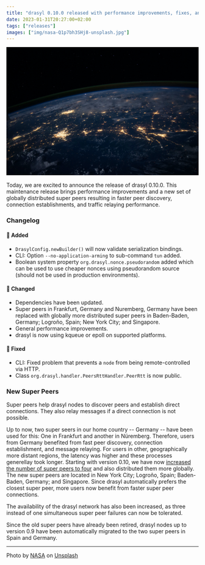 ```yaml
---
title: "drasyl 0.10.0 released with performance improvements, fixes, and globally distributed super peers"
date: 2023-01-31T20:27:00+02:00
tags: ["releases"]
images: ["img/nasa-Q1p7bh3SHj8-unsplash.jpg"]
---
```


![](/img/nasa-Q1p7bh3SHj8-unsplash.jpg)

Today, we are excited to announce the release of drasyl 0.10.0.
This maintenance release brings performance improvements and a new set of globally distributed super peers resulting in faster peer discovery, connection establishments, and traffic relaying performance.

<!--more-->

### Changelog

#### 🚀 Added

- `DrasylConfig.newBuilder()` will now validate serialization bindings.
- CLI: Option `--no-application-arming` to sub-command `tun` added.
- Boolean system property `org.drasyl.nonce.pseudorandom` added which can be used to use cheaper nonces using pseudorandom source (should not be used in production environments).

#### 💅 Changed

- Dependencies have been updated.
- Super peers in Frankfurt, Germany and Nuremberg, Germany have been replaced with globally more distributed super peers in Baden-Baden, Germany; Logroño, Spain; New York City; and Singapore.
- General performance improvements.
- drasyl is now using kqueue or epoll on supported platforms.

#### 🐛 Fixed

- CLI: Fixed problem that prevents a `node` from being remote-controlled via HTTP.
- Class `org.drasyl.handler.PeersRttHandler.PeerRtt` is now public.

### New Super Peers

Super peers help drasyl nodes to discover peers and establish direct connections.
They also relay messages if a direct connection is not possible.

Up to now, two super seers in our home country -- Germany -- have been used for this: One in Frankfurt and another in Nüremberg.
Therefore, users from Germany benefited from fast peer discovery, connection establishment, and message relaying.
For users in other, geographically more distant regions, the latency was higher and these processes generellay took longer.
Starting with version 0.10, we have now [increased the number of super peers to four](https://docs.java.drasyl.org/public-super-peers) and also distributed them more globally.
The new super peers are located in New York City; Logroño, Spain; Baden-Baden, Germany; and Singapore.
Since drasyl automatically prefers the closest super peer, more users now benefit from faster super peer connections.

The availability of the drasyl network has also been increased, as three instead of one simultaneous super peer failures can now be tolerated.

Since the old super peers have already been retired, drasyl nodes up to version 0.9 have been automatically migrated to the two super peers in Spain and Germany.

---

Photo by [NASA](https://unsplash.com/de/@nasa) on [Unsplash](https://unsplash.com/)
